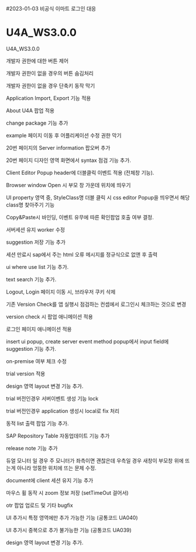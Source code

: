 #2023-01-03
비공식
이마트 로그인 대응




# U4A_WS3.0.0
U4A_WS3.0.0

개발자 권한에 대한 버튼 제어

개발자 권한이 없을 경우의 버튼 숨김처리

개발자 권한이 없을 경우 단축키 동작 막기

Application Import, Export 기능 적용

About U4A 팝업 적용

change package 기능 추가

example 페이지 이동 후 어플리케이션 수정 권한 막기

20번 페이지의 Server information 팝오버 추가

20번 페이지 디자인 영역 화면에서 syntax 점검 기능 추가.

Client Editor Popup header에 더블클릭 이벤트 적용 (전체창 기능).

Browser window Open 시 부모 창 가운데 위치에 띄우기

UI property 영역 중, StyleClass명 더블 클릭 시 css editor Popup을 띄우면서 해당 class명 찾아주기 기능

Copy&Paste시 바인딩, 이벤트 유무에 따른 확인팝업 호출 여부 결정.

서버세션 유지 worker 수정

suggestion 저장 기능 추가

세션 만료시 sap에서 주는 html 오류 메시지를 정규식으로 없앤 후 출력

ui where use list 기능 추가.

text search 기능 추가.

Logout, Login 페이지 이동 시, 브라우저 쿠키 삭제

기존 Version Check를 앱 실행시 점검하는 컨셉에서 로그인시 체크하는 것으로 변경

version check 시 팝업 애니메이션 적용

로그인 페이지 애니메이션 적용

insert ui popup, create server event method popup에서 input field에 suggestion 기능 추가.

on-premise 여부 체크 수정

trial version 적용

design 영역 layout 변경 기능 추가.

trial 버전인경우 서버이벤트 생성 기능 lock

trial 버전인경우 application 생성시 local로 fix 처리

동적 list 출력 팝업 기능 추가.

SAP Repository Table 자동업데이트 기능 추가

release note 기능 추가

듀얼 모니터 일 경우 주 모니터가 좌측이면 괜찮은데 우측일 경우 새창이 부모창 위에 뜨는게 아니라 엉뚱한 위치에 뜨는 문제 수정.

document에 client 세션 유지 기능 추가

마우스 휠 동작 시 zoom 정보 저장 (setTimeOut 걸어서)

otr 팝업 업로드 및 기타 bugfix

UI 추가시 특정 영역에만 추가 가능한 기능 (공통코드 UA040)

UI 추가시 중복으로 추가 불가능한 기능 (공통코드 UA039)

design 영역 layout 변경 기능 추가.

